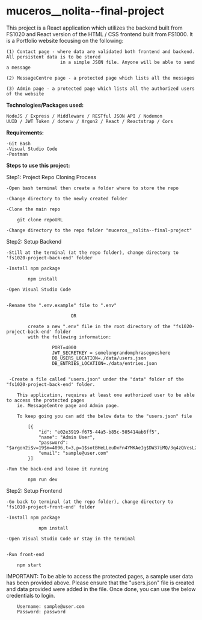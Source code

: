 # muceros__nolita--final-project
This project is a React application which utilizes the backend built from FS1020 and React version of the HTML / CSS frontend built from FS1000.
It is a Portfolio website focusing on the following:

    (1) Contact page - where data are validated both frontend and backend. All persistent data is to be stored
                        in a simple JSON file. Anyone will be able to send a message

    (2) MessageCentre page - a protected page which lists all the messages

    (3) Admin page - a protected page which lists all the authorized users of the website


**Technologies/Packages used:**
    
    NodeJS / Express / Middleware / RESTful JSON API / Nodemon
    UUID / JWT Token / dotenv / Argon2 / React / Reactstrap / Cors

**Requirements:**

    -Git Bash
    -Visual Studio Code
    -Postman

**Steps to use this project:**

Step1: Project Repo Cloning Process

    -Open bash terminal then create a folder where to store the repo

    -Change directory to the newly created folder

    -Clone the main repo
        
        git clone repoURL

    -Change directory to the repo folder "muceros__nolita--final-project"

Step2: Setup Backend

    -Still at the terminal (at the repo folder), change directory to 'fs1020-project-back-end' folder
    
    -Install npm package

            npm install

    -Open Visual Studio Code


    -Rename the ".env.example" file to ".env" 
            
                            OR 

            create a new ".env" file in the root directory of the "fs1020-project-back-end' folder
            with the following information:

                     PORT=4000
                     JWT_SECRETKEY = somelongrandomphrasegoeshere
                     DB_USERS_LOCATION=./data/users.json
                     DB_ENTRIES_LOCATION=./data/entries.json

                
     -Create a file called "users.json" under the "data" folder of the "fs1020-project-back-end' folder.
        
        This application, requires at least one authorized user to be able to access the protected pages 
        ie. MessageCentre page and Admin page.
        
        To keep going you can add the below data to the "users.json" file
        
            [{
                "id": "e02e3919-f675-44a5-b85c-505414ab6ff5",
                "name": "Admin User",
                "password": "$argon2i$v=19$m=4096,t=3,p=1$sotBHeLLeuDxFn4YMKAeIg$DW37iMQ/3q4zQVcsL2S/++rX7dHtRmikZigYpNVP2wY",
                "email": "sample@user.com"
            }]

    -Run the back-end and leave it running

            npm run dev

Step2: Setup Frontend

    -Go back to terminal (at the repo folder), change directory to 'fs1010-project-front-end' folder

    -Install npm package

                npm install

    -Open Visual Studio Code or stay in the terminal


    -Run front-end

        npm start


IMPORTANT: 
To be able to access the protected pages, a sample user data has been provided above.
Please ensure that the "users.json" file is created and data provided were added in the file.
Once done, you can use the below credentials to login.


        Username: sample@user.com
        Password: password


